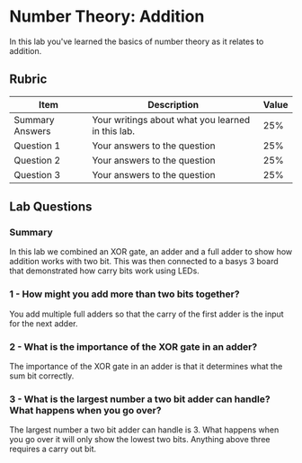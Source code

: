# Number Theory: Addition

In this lab you've learned the basics of number theory as it relates to addition.

## Rubric

| Item | Description | Value |
| ---- | ----------- | ----- |
| Summary Answers | Your writings about what you learned in this lab. | 25% |
| Question 1 | Your answers to the question | 25% |
| Question 2 | Your answers to the question | 25% |
| Question 3 | Your answers to the question | 25% |

## Lab Questions
### Summary
In this lab we combined an XOR gate, an adder and a full adder to show how addition works with two bit. This was then connected to a basys 3 board that demonstrated how carry bits work using LEDs.
### 1 - How might you add more than two bits together?
You add multiple full adders so that the carry of the first adder is the input for the next adder.
### 2 - What is the importance of the XOR gate in an adder?
The importance of the XOR gate in an adder is that it determines what the sum bit correctly. 
### 3 - What is the largest number a two bit adder can handle? What happens when you go over?
The largest number a two bit adder can handle is 3. What happens when you go over it will only show the lowest two bits. Anything above three requires a carry out bit.
